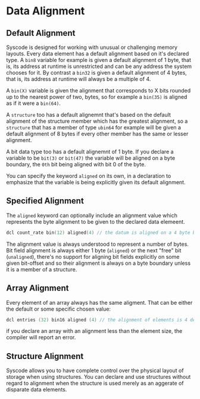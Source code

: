 # Data Alignment

## Default Alignment
Syscode is designed for working with unusual or challenging memory layouts. Every data element has a default alignment based on it's declared type. A `bin8` variable for example is given a default alignment of 1 byte, that is, its address at runtime is unrestricted and can be any address the system chooses for it. By contrast a `bin32` is given a default alignment of 4 bytes, that is, its address at runtime will always be a multiple of 4.

A `bin(X)` variable is given the alignment that corresponds to X bits rounded up to the nearest power of two, bytes, so for example a `bin(35)` is aligned as if it were a `bin(64)`.

A `structure` too has a default alignemnt that's based on the default alignment of the structure member which has the greatest alignment, so a `structure` that has a member of type `ubin64` for example will be given a default alignment of 8 bytes if every other member has the same or lesser alignment. 

A bit data type too has a default alignemnt of 1 byte. If you declare a variable to be `bit(3)` or `bit(47)` the variable will be aligned on a byte boundary, the `0th` bit being aligned with bit 0 of the byte. 

You can specify the keyword `aligned` on its own, in a declaration to emphasize that the variable is being explicitly given its default alignment.

## Specified Alignment
The `aligned` keyword can optionally include an alignment value which represents the byte alignment to be given to the declared data elemeent. 

```c++
dcl count_rate bin(12) aligned(4) // the datum is aligned on a 4 byte boundary despite it's default alignment being 2 bytes.
```
The alignment value is always understood to represent a number of bytes. Bit field alignment is always either 1 byte (`aligned`) or the next "free" bit (`unaligned`), there's no support for aligning bit fields explicitly on some given bit-offset and so their alignment is always on a byte boundary unless it is a member of a structure.

## Array Alignment
Every element of an array always has the same aligment. That can be either the default or some specific chosen value:

```c++
dcl entries (32) bin16 aligned (4) // the alignment of elements is 4 depsite their default alignment being 2. 
```
if you declare an array with an alignment less than the element size, the compiler will report an error.

## Structure Alignment
Syscode allows you to have complete control over the physical layout of storage when using structures. You can declare and use structures without regard to alignment when the structure is used merely as an aggerate of disparate data elements. 

